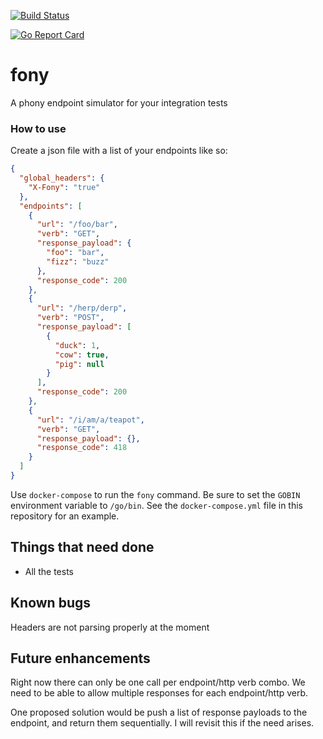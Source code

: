 [![Build Status](https://travis-ci.org/schigh/fony.svg?branch=master)](https://travis-ci.org/schigh/fony)

[![Go Report Card](https://goreportcard.com/badge/github.com/schigh/fony)](https://goreportcard.com/report/github.com/schigh/fony)

# fony
A phony endpoint simulator for your integration tests

### How to use
Create a json file with a list of your endpoints like so:

```json
{
  "global_headers": {
    "X-Fony": "true"
  },
  "endpoints": [
    {
      "url": "/foo/bar",
      "verb": "GET",
      "response_payload": {
        "foo": "bar",
        "fizz": "buzz"
      },
      "response_code": 200
    },
    {
      "url": "/herp/derp",
      "verb": "POST",
      "response_payload": [
        {
          "duck": 1,
          "cow": true,
          "pig": null
        }
      ],
      "response_code": 200
    },
    {
      "url": "/i/am/a/teapot",
      "verb": "GET",
      "response_payload": {},
      "response_code": 418
    }
  ]
}
```

Use `docker-compose` to run the `fony` command.  Be sure to set the `GOBIN` environment variable to `/go/bin`.
See the `docker-compose.yml` file in this repository for an example.

## Things that need done
- All the tests

## Known bugs
Headers are not parsing properly at the moment

## Future enhancements
Right now there can only be one call per endpoint/http verb combo.
We need to be able to allow multiple responses for each endpoint/http verb.

One proposed solution would be push a list of response payloads to the endpoint, and return them sequentially.
I will revisit this if the need arises.
